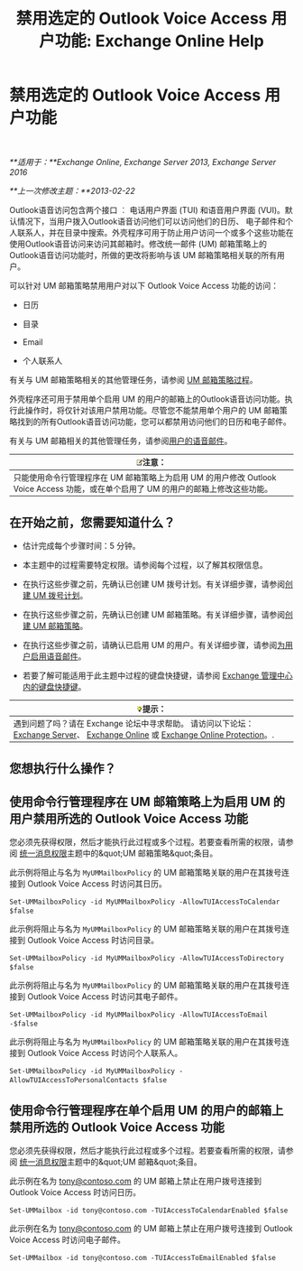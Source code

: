 ﻿---
title: '禁用选定的 Outlook Voice Access 用户功能: Exchange Online Help'
TOCTitle: 禁用选定的 Outlook Voice Access 用户功能
ms:assetid: 37421edf-af60-4ca9-9e8b-262b8b851607
ms:mtpsurl: https://technet.microsoft.com/zh-cn/library/Gg602126(v=EXCHG.150)
ms:contentKeyID: 50556552
ms.date: 05/23/2018
mtps_version: v=EXCHG.150
ms.translationtype: MT
---

# 禁用选定的 Outlook Voice Access 用户功能

 

_**适用于：**Exchange Online, Exchange Server 2013, Exchange Server 2016_

_**上一次修改主题：**2013-02-22_

Outlook语音访问包含两个接口 ︰ 电话用户界面 (TUI) 和语音用户界面 (VUI)。默认情况下，当用户拨入Outlook语音访问他们可以访问他们的日历、 电子邮件和个人联系人，并在目录中搜索。外壳程序可用于防止用户访问一个或多个这些功能在使用Outlook语音访问来访问其邮箱时。修改统一邮件 (UM) 邮箱策略上的Outlook语音访问功能时，所做的更改将影响与该 UM 邮箱策略相关联的所有用户。

可以针对 UM 邮箱策略禁用用户对以下 Outlook Voice Access 功能的访问：

  - 日历

  - 目录

  - Email

  - 个人联系人

有关与 UM 邮箱策略相关的其他管理任务，请参阅 [UM 邮箱策略过程](um-mailbox-policy-procedures-exchange-2013-help.md)。

外壳程序还可用于禁用单个启用 UM 的用户的邮箱上的Outlook语音访问功能。执行此操作时，将仅针对该用户禁用功能。尽管您不能禁用单个用户的 UM 邮箱策略找到的所有Outlook语音访问功能，您可以都禁用访问他们的日历和电子邮件。

有关与 UM 邮箱相关的其他管理任务，请参阅[用户的语音邮件](voice-mail-for-users-exchange-2013-help.md)。

<table>
<thead>
<tr class="header">
<th><img src="images/Bb124558.note(EXCHG.150).gif" title="注意" alt="注意" />注意：</th>
</tr>
</thead>
<tbody>
<tr class="odd">
<td>只能使用命令行管理程序在 UM 邮箱策略上为启用 UM 的用户修改 Outlook Voice Access 功能，或在单个启用了 UM 的用户的邮箱上修改这些功能。</td>
</tr>
</tbody>
</table>


## 在开始之前，您需要知道什么？

  - 估计完成每个步骤时间：5 分钟。

  - 本主题中的过程需要特定权限。请参阅每个过程，以了解其权限信息。

  - 在执行这些步骤之前，先确认已创建 UM 拨号计划。有关详细步骤，请参阅[创建 UM 拨号计划](create-a-um-dial-plan-exchange-2013-help.md)。

  - 在执行这些步骤之前，先确认已创建 UM 邮箱策略。有关详细步骤，请参阅[创建 UM 邮箱策略](create-a-um-mailbox-policy-exchange-2013-help.md)。

  - 在执行这些步骤之前，请确认已启用 UM 的用户。有关详细步骤，请参阅[为用户启用语音邮件](enable-a-user-for-voice-mail-exchange-2013-help.md)。

  - 若要了解可能适用于此主题中过程的键盘快捷键，请参阅 [Exchange 管理中心内的键盘快捷键](keyboard-shortcuts-in-the-exchange-admin-center-exchange-online-protection-help.md)。

<table>
<thead>
<tr class="header">
<th><img src="images/Bb124558.tip(EXCHG.150).gif" title="提示" alt="提示" />提示：</th>
</tr>
</thead>
<tbody>
<tr class="odd">
<td>遇到问题了吗？请在 Exchange 论坛中寻求帮助。 请访问以下论坛：<a href="https://go.microsoft.com/fwlink/p/?linkid=60612">Exchange Server</a>、 <a href="https://go.microsoft.com/fwlink/p/?linkid=267542">Exchange Online</a> 或 <a href="https://go.microsoft.com/fwlink/p/?linkid=285351">Exchange Online Protection</a>。.</td>
</tr>
</tbody>
</table>


## 您想执行什么操作？

## 使用命令行管理程序在 UM 邮箱策略上为启用 UM 的用户禁用所选的 Outlook Voice Access 功能

您必须先获得权限，然后才能执行此过程或多个过程。若要查看所需的权限，请参阅 [统一消息权限](unified-messaging-permissions-exchange-2013-help.md)主题中的\&quot;UM 邮箱策略\&quot;条目。

此示例将阻止与名为 `MyUMMailboxPolicy` 的 UM 邮箱策略关联的用户在其拨号连接到 Outlook Voice Access 时访问其日历。

    Set-UMMailboxPolicy -id MyUMMailboxPolicy -AllowTUIAccessToCalendar $false

此示例将阻止与名为 `MyUMMailboxPolicy` 的 UM 邮箱策略关联的用户在其拨号连接到 Outlook Voice Access 时访问目录。

    Set-UMMailboxPolicy -id MyUMMailboxPolicy -AllowTUIAccessToDirectory $false

此示例将阻止与名为 `MyUMMailboxPolicy` 的 UM 邮箱策略关联的用户在其拨号连接到 Outlook Voice Access 时访问其电子邮件。

    Set-UMMailboxPolicy -id MyUMMailboxPolicy -AllowTUIAccessToEmail -$false

此示例将阻止与名为 `MyUMMailboxPolicy` 的 UM 邮箱策略关联的用户在其拨号连接到 Outlook Voice Access 时访问个人联系人。

    Set-UMMailboxPolicy -id MyUMMailboxPolicy -AllowTUIAccessToPersonalContacts $false

## 使用命令行管理程序在单个启用 UM 的用户的邮箱上禁用所选的 Outlook Voice Access 功能

您必须先获得权限，然后才能执行此过程或多个过程。若要查看所需的权限，请参阅 [统一消息权限](unified-messaging-permissions-exchange-2013-help.md)主题中的\&quot;UM 邮箱\&quot;条目。

此示例在名为 tony@contoso.com 的 UM 邮箱上禁止在用户拨号连接到 Outlook Voice Access 时访问日历。

    Set-UMMailbox -id tony@contoso.com -TUIAccessToCalendarEnabled $false

此示例在名为 tony@contoso.com 的 UM 邮箱上禁止在用户拨号连接到 Outlook Voice Access 时访问电子邮件。

    Set-UMMailbox -id tony@contoso.com -TUIAccessToEmailEnabled $false

